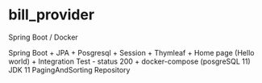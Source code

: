 # bill_provider
Spring Boot / Docker

Spring Boot + JPA + Posgresql + Session + Thymleaf + Home page (Hello world) + Integration Test - status 200 + docker-compose (posgreSQL 11) JDK 11
PagingAndSorting Repository
